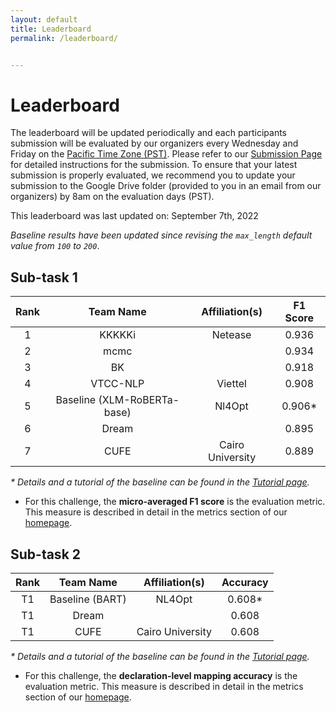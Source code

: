 ```yaml
---
layout: default
title: Leaderboard
permalink: /leaderboard/


---
```


# Leaderboard

The leaderboard will be updated periodically and each participants submission will be evaluated by our organizers every Wednesday and Friday on the [Pacific Time Zone (PST)](https://time.is/PT). Please refer to <!-- the template in the starter kit and --> our [Submission Page](https://nl4opt.github.io/submissions/) for detailed instructions for the submission. To ensure that your latest submission is properly evaluated, we recommend you to update your submission to the Google Drive folder (provided to you in an email from our organizers) by 8am on the evaluation days (PST). 

This leaderboard was last updated on: September 7th, 2022

*Baseline results have been updated since revising the `max_length` default value from `100` to `200`*.

## Sub-task 1

| Rank | Team Name                   | Affiliation(s)  | F1 Score |
|:----:|:---------------------------:|:---------------:|:--------:|
| 1    | KKKKKi                      | Netease         | 0.936    |
| 2    | mcmc                        |                 | 0.934    |
| 3    | BK                          |                 | 0.918    |
| 4    | VTCC-NLP                    | Viettel         | 0.908    |
| 5    | Baseline (XLM-RoBERTa-base) | Nl4Opt          | 0.906*   |
| 6    | Dream                       |                 | 0.895    |
| 7    | CUFE                        | Cairo University| 0.889    |


*\* Details and a tutorial of the baseline can be found in the [Tutorial page](https://nl4opt.github.io/tutorial/).*

* For this challenge, the **micro-averaged F1 score** is the evaluation metric. This measure is described in detail in the metrics section of our [homepage](https://nl4opt.github.io/). 

## Sub-task 2

| Rank | Team Name       | Affiliation(s) | Accuracy |
|:----:|:---------------:|:--------------:|:--------:|
| T1   | Baseline (BART) | NL4Opt         | 0.608*   |
| T1   | Dream           |                | 0.608    |
| T1   | CUFE            |Cairo University| 0.608    |

*\* Details and a tutorial of the baseline can be found in the [Tutorial page](https://nl4opt.github.io/tutorial/).*

* For this challenge, the **declaration-level mapping accuracy** is the evaluation metric. This measure is described in detail in the metrics section of our [homepage](https://nl4opt.github.io/).
